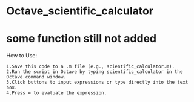 # Octave_scientific_calculator

# some function still not added

How to Use:

    1.Save this code to a .m file (e.g., scientific_calculator.m).
    2.Run the script in Octave by typing scientific_calculator in the Octave command window.
    3.Click buttons to input expressions or type directly into the text box.
    4.Press = to evaluate the expression.